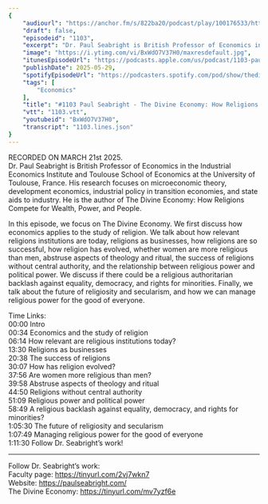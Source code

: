 ```yaml
---
{
	"audiourl": "https://anchor.fm/s/822ba20/podcast/play/100176533/https%3A%2F%2Fd3ctxlq1ktw2nl.cloudfront.net%2Fstaging%2F2025-2-21%2F19ecd17a-ee93-d877-f49d-814a2b71a7eb.m4a",
	"draft": false,
	"episodeid": "1103",
	"excerpt": "Dr. Paul Seabright is British Professor of Economics in the Industrial Economics Institute and Toulouse School of Economics at the University of Toulouse, France. His research focuses on microeconomic theory, development economics, industrial policy in transition economies, and state aids to industry. He is the author of The Divine Economy: How Religions Compete for Wealth, Power, and People.",
	"image": "https://i.ytimg.com/vi/BxWdO7V37H0/maxresdefault.jpg",
	"itunesEpisodeUrl": "https://podcasts.apple.com/us/podcast/1103-paul-seabright-the-divine-economy-how-religions/id1451347236?i=1000710459137&uo=4",
	"publishDate": 2025-05-29,
	"spotifyEpisodeUrl": "https://podcasters.spotify.com/pod/show/thedissenter/episodes/1103-Paul-Seabright---The-Divine-Economy-How-Religions-Compete-for-Wealth--Power--and-People-e30fl6l",
	"tags": [
		"Economics"
	],
	"title": "#1103 Paul Seabright - The Divine Economy: How Religions Compete for Wealth, Power, and People",
	"vtt": "1103.vtt",
	"youtubeid": "BxWdO7V37H0",
	"transcript": "1103.lines.json"
}
---
```

RECORDED ON MARCH 21st 2025.  
Dr. Paul Seabright is British Professor of Economics in the Industrial Economics Institute and Toulouse School of Economics at the University of Toulouse, France. His research focuses on microeconomic theory, development economics, industrial policy in transition economies, and state aids to industry. He is the author of The Divine Economy: How Religions Compete for Wealth, Power, and People.

In this episode, we focus on The Divine Economy. We first discuss how economics applies to the study of religion. We talk about how relevant religions institutions are today, religions as businesses, how religions are so successful, how religion has evolved, whether women are more religious than men, abstruse aspects of theology and ritual, the success of religions without central authority, and the relationship between religious power and political power. We discuss if there could be a religious authoritarian backlash against equality, democracy, and rights for minorities. Finally, we talk about the future of religiosity and secularism, and how we can manage religious power for the good of everyone.

Time Links:  
<time>00:00</time> Intro  
<time>00:34</time> Economics and the study of religion  
<time>06:14</time> How relevant are religious institutions today?  
<time>13:30</time> Religions as businesses  
<time>20:38</time> The success of religions  
<time>30:07</time> How has religion evolved?  
<time>37:56</time> Are women more religious than men?  
<time>39:58</time> Abstruse aspects of theology and ritual  
<time>44:50</time> Religions without central authority  
<time>51:09</time> Religious power and political power  
<time>58:49</time> A religious backlash against equality, democracy, and rights for minorities?  
<time>1:05:30</time> The future of religiosity and secularism  
<time>1:07:49</time> Managing religious power for the good of everyone  
<time>1:11:30</time> Follow Dr. Seabright’s work!

---

Follow Dr. Seabright’s work:  
Faculty page: https://tinyurl.com/2vj7wkn7  
Website: https://paulseabright.com/  
The Divine Economy: https://tinyurl.com/mv7yzf6e
